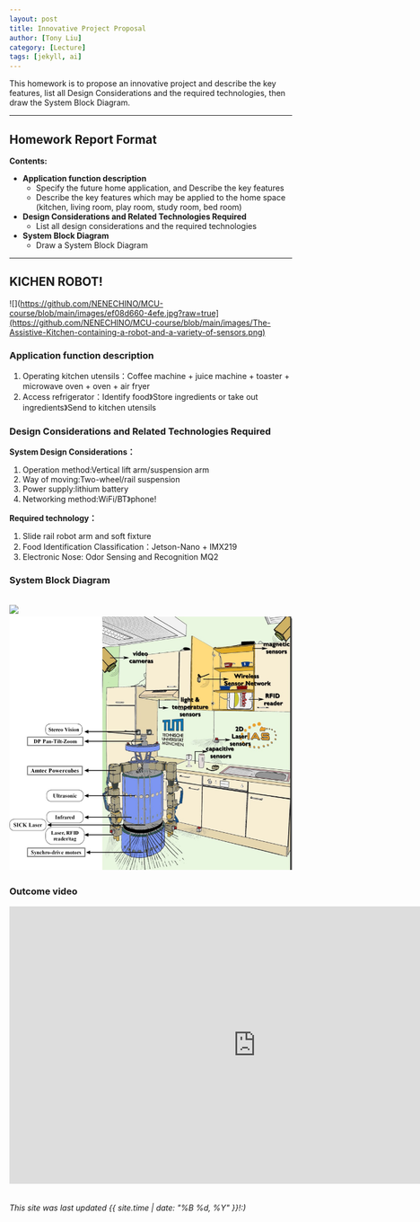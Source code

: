 ```yaml
---
layout: post
title: Innovative Project Proposal
author: [Tony Liu]
category: [Lecture]
tags: [jekyll, ai]
---
```


This homework is to propose an innovative project and describe the key features, list all Design Considerations and the required technologies, then draw the System Block Diagram.

---
## Homework Report Format
**Contents:**<br>
* **Application function description**
  - Specify the future home application, and Describe the key features
  - Describe the key features which may be applied to the home space (kitchen, living room, play room, study room, bed room)
* **Design Considerations and Related Technologies Required**
  - List all design considerations and the required technologies
* **System Block Diagram**
  - Draw a System Block Diagram

---
## KICHEN ROBOT!

![](https://github.com/NENECHINO/MCU-course/blob/main/images/ef08d660-4efe.jpg?raw=true](https://github.com/NENECHINO/MCU-course/blob/main/images/The-Assistive-Kitchen-containing-a-robot-and-a-variety-of-sensors.png)

### Application function description
1. Operating kitchen utensils：Coffee machine + juice machine + toaster + microwave oven + oven + air fryer
2. Access refrigerator：Identify food》Store ingredients or take out ingredients》Send to kitchen utensils

### Design Considerations and Related Technologies Required
**System Design Considerations：**<br>
1. Operation method:Vertical lift arm/suspension arm
2. Way of moving:Two-wheel/rail suspension
3. Power supply:lithium battery
4. Networking method:WiFi/BT》phone!

**Required technology：**
1. Slide rail robot arm and soft fixture
2. Food Identification Classification：Jetson-Nano + IMX219
3. Electronic Nose: Odor Sensing and Recognition MQ2

### System Block Diagram
![](https://github.com/rkuo2000/MCU-course/blob/main/images/FutureHome_kitchen_robot.png?raw=true)
![](https://github.com/NENECHINO/MCU-course/blob/main/images/The-Assistive-Kitchen-containing-a-robot-and-a-variety-of-sensors.png)
---
### Outcome video
<iframe width="878" height="494" src="https://www.youtube.com/embed/GyEHRXA_aA4" title="&#39;Kitchen robot&#39; that will cook meals from scratch unveiled" frameborder="0" allow="accelerometer; autoplay; clipboard-write; encrypted-media; gyroscope; picture-in-picture; web-share" allowfullscreen></iframe>
<br>
<br>

*This site was last updated {{ site.time | date: "%B %d, %Y" }}!:)*



